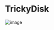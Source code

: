# TrickyDisk
![image](https://user-images.githubusercontent.com/113439205/230328977-06155023-7a9f-428e-a84f-c1ac673da721.png)
